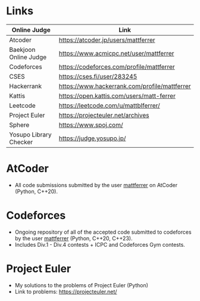 # Links
| Online Judge | Link |
|---|---|
| Atcoder | https://atcoder.jp/users/mattferrer |
| Baekjoon Online Judge | https://www.acmicpc.net/user/mattferrer |
| Codeforces | https://codeforces.com/profile/mattferrer |
| CSES | https://cses.fi/user/283245 |
| Hackerrank | https://www.hackerrank.com/profile/mattferrer |
| Kattis | https://open.kattis.com/users/matt-ferrer |
| Leetcode | https://leetcode.com/u/mattblferrer/ |
| Project Euler | https://projecteuler.net/archives |
| Sphere | https://www.spoj.com/ |
| Yosupo Library Checker | https://judge.yosupo.jp/ |

# AtCoder
  - All code submissions submitted by the user [mattferrer](https://atcoder.jp/users/mattferrer) on AtCoder (Python, C++20).
# Codeforces
  - Ongoing repository of all of the accepted code submitted to codeforces by the user [mattferrer](https://codeforces.com/profile/mattferrer) (Python, C++20, C++23).
  - Includes Div.1 - Div.4 contests + ICPC and Codeforces Gym contests.
# Project Euler
  - My solutions to the problems of Project Euler (Python)
  - Link to problems: https://projecteuler.net/ 
